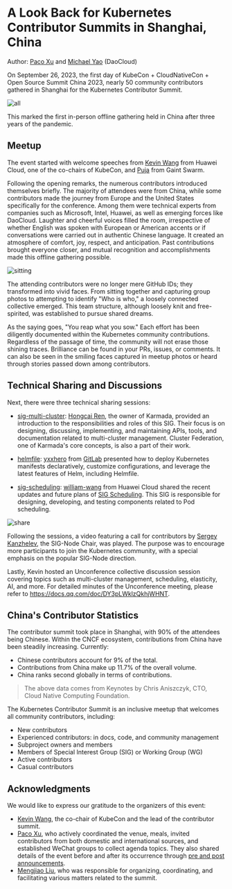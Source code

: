 # A Look Back for Kubernetes Contributor Summits in Shanghai, China

Author: [Paco Xu](https://github.com/pacoxu) and [Michael Yao](https://github.com/windsonsea) (DaoCloud)

On September 26, 2023, the first day of KubeCon + CloudNativeCon + Open Source Summit China 2023,
nearly 50 community contributors gathered in Shanghai for the Kubernetes Contributor Summit.

![all](https://docs.daocloud.io/daocloud-docs-images/docs/en/docs/blogs/images/kcs04.jpeg)

This marked the first in-person offline gathering held in China after three years of the pandemic.

## Meetup

The event started with welcome speeches from [Kevin Wang](https://github.com/kevin-wangzefeng)
from Huawei Cloud, one of the co-chairs of KubeCon, and [Puja](https://github.com/puja108) from Gaint Swarm.

Following the opening remarks, the numerous contributors introduced themselves briefly.
The majority of attendees were from China, while some contributors made the journey from
Europe and the United States specifically for the conference. Among them were technical
experts from companies such as Microsoft, Intel, Huawei, as well as emerging forces like
DaoCloud. Laughter and cheerful voices filled the room, irrespective of whether English
was spoken with European or American accents or if conversations were carried out in
authentic Chinese language. It created an atmosphere of comfort, joy, respect, and
anticipation. Past contributions brought everyone closer, and mutual recognition and
accomplishments made this offline gathering possible.

![sitting](https://docs.daocloud.io/daocloud-docs-images/docs/en/docs/blogs/images/kcs06.jpeg)

The attending contributors were no longer mere GitHub IDs; they transformed into vivid faces.
From sitting together and capturing group photos to attempting to identify "Who is who,"
a loosely connected collective emerged. This team structure, although loosely knit and
free-spirited, was established to pursue shared dreams.

As the saying goes, "You reap what you sow." Each effort has been diligently documented
within the Kubernetes community contributions. Regardless of the passage of time, the
community will not erase those shining traces. Brilliance can be found in your PRs,
issues, or comments. It can also be seen in the smiling faces captured in meetup photos
or heard through stories passed down among contributors.

## Technical Sharing and Discussions

Next, there were three technical sharing sessions:

- [sig-multi-cluster](https://github.com/kubernetes/community/blob/master/sig-multicluster/README.md):
  [Hongcai Ren](https://github.com/RainbowMango), the owner of Karmada, provided an introduction to
  the responsibilities and roles of this SIG. Their focus is on designing, discussing, implementing,
  and maintaining APIs, tools, and documentation related to multi-cluster management.
  Cluster Federation, one of Karmada's core concepts, is also a part of their work.

- [helmfile](https://github.com/helmfile/helmfile): [yxxhero](https://github.com/yxxhero)
  from [GitLab](https://gitlab.cn/) presented how to deploy Kubernetes
  manifests declaratively, customize configurations, and leverage the latest features of Helm,
  including Helmfile.

- [sig-scheduling](https://github.com/kubernetes/community/blob/master/sig-scheduling/README.md):
  [william-wang](https://github.com/william-wang) from Huawei Cloud shared the recent updates and future plans of
  [SIG Scheduling](https://github.com/kubernetes/community/blob/master/sig-scheduling/README.md).
  This SIG is responsible for designing, developing, and testing components related to Pod scheduling.

![share](https://docs.daocloud.io/daocloud-docs-images/docs/en/docs/blogs/images/kcs03.jpeg)

Following the sessions, a video featuring a call for contributors by
[Sergey Kanzhelev](https://github.com/SergeyKanzhelev), the SIG-Node Chair,
was played. The purpose was to encourage more participants to join the Kubernetes community,
with a special emphasis on the popular SIG-Node direction.

Lastly, Kevin hosted an Unconference collective discussion session covering topics such as
multi-cluster management, scheduling, elasticity, AI, and more. For detailed minutes of
the Unconference meeting, please refer to <https://docs.qq.com/doc/DY3pLWklzQkhjWHNT>.

## China's Contributor Statistics

The contributor summit took place in Shanghai, with 90% of the attendees being Chinese.
Within the CNCF ecosystem, contributions from China have been steadily increasing. Currently:

- Chinese contributors account for 9% of the total.
- Contributions from China make up 11.7% of the overall volume.
- China ranks second globally in terms of contributions.

> The above data comes from Keynotes by Chris Aniszczyk, CTO, Cloud Native Computing Foundation.

The Kubernetes Contributor Summit is an inclusive meetup that welcomes all community contributors, including:

- New contributors
- Experienced contributors: in docs, code, and community management
- Subproject owners and members
- Members of Special Interest Group (SIG) or Working Group (WG)
- Active contributors
- Casual contributors

## Acknowledgments

We would like to express our gratitude to the organizers of this event:

- [Kevin Wang](https://github.com/kevin-wangzefeng), the co-chair of KubeCon and the lead
  of the contributor summit.
- [Paco Xu](https://github.com/pacoxu), who actively coordinated the venue, meals, invited
  contributors from both domestic and international sources, and established WeChat groups
  to collect agenda topics. They also shared details of the event before and after its
  occurrence through [pre and post announcements](https://github.com/kubernetes/community/issues/7510).
- [Mengjiao Liu](https://github.com/mengjiao-liu), who was responsible for organizing,
  coordinating, and facilitating various matters related to the summit.
